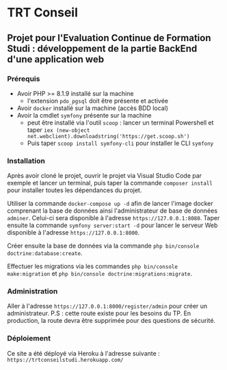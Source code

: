 # TRT Conseil

## Projet pour l'Evaluation Continue de Formation Studi : développement de la partie BackEnd d'une application web

### Prérequis
- Avoir PHP >= 8.1.9 installé sur la machine
	- l'extension `pdo_pgsql` doit être présente et activée
- Avoir `docker` installé sur la machine (accès BDD local)
- Avoir la cmdlet `symfony` présente sur la machine
	- peut être installé via l'outil `scoop` : lancer un terminal Powershell et taper `iex (new-object net.webclient).downloadstring('https://get.scoop.sh')`
	- Puis taper `scoop install symfony-cli` pour installer le CLI `symfony`

### Installation
Après avoir cloné le projet, ouvrir le projet via Visual Studio Code par exemple et lancer un terminal, puis taper la commande `composer install` pour installer toutes les dépendances du projet.

Utiliser la commande `docker-compose up -d` afin de lancer l'image docker comprenant la base de données ainsi l'administrateur de base de données `adminer`. Celui-ci sera disponible à l'adresse `https://127.0.0.1:8080`.
Taper ensuite la commande `symfony server:start -d` pour lancer le serveur Web disponible à l'adresse `https://127.0.0.1:8000`.

Créer ensuite la base de données via la commande `php bin/console doctrine:database:create`.

Effectuer les migrations via les commandes `php bin/console make:migration` et `php bin/console doctrine:migrations:migrate`.

### Administration

Aller à l'adresse `https://127.0.0.1:8000/register/admin` pour créer un administrateur.
P.S : cette route existe pour les besoins du TP. En production, la route devra être supprimée pour des questions de sécurité.

### Déploiement

Ce site a été déployé via Heroku à l'adresse suivante : `https://trtconseilstudi.herokuapp.com/`